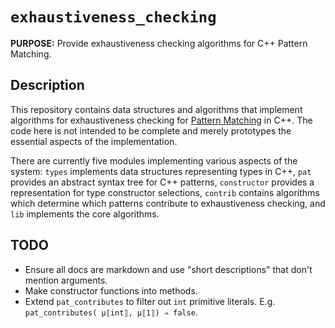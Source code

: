 # `exhaustiveness_checking`

**PURPOSE:** Provide exhaustiveness checking algorithms for C++ Pattern Matching.

## Description

This repository contains data structures and algorithms that implement
algorithms for exhaustiveness checking for [Pattern
Matching](http://www.open-std.org/JTC1/SC22/WG21/docs/papers/2020/p1371r2.pdf)
in C++. The code here is not intended to be complete and merely prototypes the
essential aspects of the implementation.

There are currently five modules implementing various aspects of the system:
`types` implements data structures representing types in C++, `pat` provides an
abstract syntax tree for C++ patterns, `constructor` provides a representation
for type constructor selections, `contrib` contains algorithms which determine
which patterns contribute to exhaustiveness checking, and `lib` implements the
core algorithms.

## TODO

- Ensure all docs are markdown and use "short descriptions" that don't mention
  arguments.
- Make constructor functions into methods.
- Extend `pat_contributes` to filter out `int` primitive literals. E.g.
  `pat_contributes( μ⟦int⟧, μ⟦1⟧) ⇒ false`.
